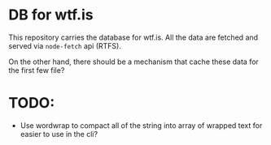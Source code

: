 # DB for wtf.is

This repository carries the database for wtf.is. All the data are fetched and served via `node-fetch` api (RTFS).

On the other hand, there should be a mechanism that cache these data for the first few file?

# TODO:
+ Use wordwrap to compact all of the string into array of wrapped text for easier to use in the cli?
